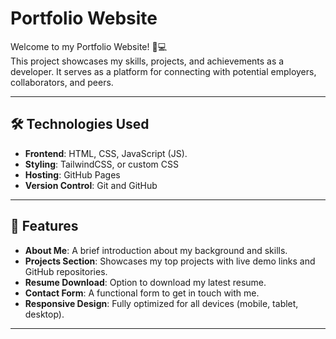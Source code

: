 # Portfolio Website

Welcome to my Portfolio Website! 🎨💻  
This project showcases my skills, projects, and achievements as a developer. It serves as a platform for connecting with potential employers, collaborators, and peers.

---

## 🛠️ Technologies Used

- **Frontend**: HTML, CSS, JavaScript (JS).
- **Styling**: TailwindCSS, or custom CSS
- **Hosting**: GitHub Pages
- **Version Control**: Git and GitHub

---

## 🚀 Features

- **About Me**: A brief introduction about my background and skills.
- **Projects Section**: Showcases my top projects with live demo links and GitHub repositories.
- **Resume Download**: Option to download my latest resume.
- **Contact Form**: A functional form to get in touch with me.
- **Responsive Design**: Fully optimized for all devices (mobile, tablet, desktop).

---


